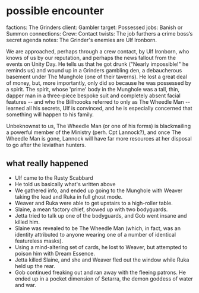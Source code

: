 # possible encounter

factions: The Grinders 
client: Gambler
target: Possessed
jobs: Banish or Summon
connections: Crew: Contact
twists: The job furthers a crime boss’s secret agenda
notes: The Grinder's enemies are Ulf Ironborn.

We are approached, perhaps through a crew contact, by Ulf Ironborn, who knows of us by our reputation, and perhaps the news fallout from the events on Unity Day. He tells us that he got drunk ("Nearly impossible!" he reminds us) and wound up in a Grinders gambling den, a debaucherous basement under The Munghole (one of their taverns). He lost a great deal of money, but, more importantly, only did so because he was possessed by a spirit. The spirit, whose 'prime' body in the Munghole was a tall, thin, dapper man in a three-piece bespoke suit and completely absent facial features -- and who the Billhoooks referred to only as The Wheedle Man -- learned all his secrets, Ulf is convinced, and he is especially concerned that something will happen to his family. 

Unbeknownst to us, The Wheedle Man (or one of his forms) is blackmailing a powerful member of the Ministry (perh. Cpt Lannock?), and once The Wheedle Man is gone, Lannock will have far more resources at her disposal to go after the leviathan hunters.

## what really happened

- Ulf came to the Rusty Scabbard
- He told us basically what's written above
- We gathered info, and ended up going to the Munghole with Weaver taking the lead and Ruka in full ghost mode.
- Weaver and Ruka were able to get upstairs to a high-roller table.
- Slaine, a mean factory chief, showed up with two bodyguards.
- Jetta tried to talk up one of the bodyguards, and Gob went insane and killed him.
- Slaine was revealed to be The Wheedle Man (which, in fact, was an identity attributed to anyone wearing one of a number of identical featureless masks).
- Using a mind-altering set of cards, he lost to Weaver, but attempted to poison him with Dream Essence.
- Jetta killed Slaine, and she and Weaver fled out the window while Ruka held up the rear.
- Gob continued freaking out and ran away with the fleeing patrons. He ended up in a pocket dimension of Setarra, the demon goddess of water and war.